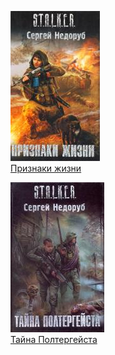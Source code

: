 ![](Признаки%20жизни.jpg)  
[Признаки жизни](Признаки%20жизни.txt)

![](Тайна%20Полтергейста.jpg)  
[Тайна Полтергейста](Тайна%20Полтергейста.txt)
